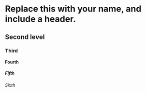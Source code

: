 # Replace this with your name, and include a header.
## Second level
### Third
#### Fourth
##### Fifth
###### Sixth
